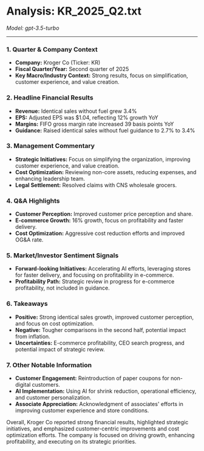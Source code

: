 # Analysis: KR_2025_Q2.txt

*Model: gpt-3.5-turbo*

---

### 1. Quarter & Company Context
- **Company:** Kroger Co (Ticker: KR)
- **Fiscal Quarter/Year:** Second quarter of 2025
- **Key Macro/Industry Context:** Strong results, focus on simplification, customer experience, and value creation.

### 2. Headline Financial Results
- **Revenue:** Identical sales without fuel grew 3.4%
- **EPS:** Adjusted EPS was $1.04, reflecting 12% growth YoY
- **Margins:** FIFO gross margin rate increased 39 basis points YoY
- **Guidance:** Raised identical sales without fuel guidance to 2.7% to 3.4%

### 3. Management Commentary
- **Strategic Initiatives:** Focus on simplifying the organization, improving customer experience, and value creation.
- **Cost Optimization:** Reviewing non-core assets, reducing expenses, and enhancing leadership team.
- **Legal Settlement:** Resolved claims with CNS wholesale grocers.

### 4. Q&A Highlights
- **Customer Perception:** Improved customer price perception and share.
- **E-commerce Growth:** 16% growth, focus on profitability and faster delivery.
- **Cost Optimization:** Aggressive cost reduction efforts and improved OG&A rate.

### 5. Market/Investor Sentiment Signals
- **Forward-looking Initiatives:** Accelerating AI efforts, leveraging stores for faster delivery, and focusing on profitability in e-commerce.
- **Profitability Path:** Strategic review in progress for e-commerce profitability, not included in guidance.

### 6. Takeaways
- **Positive:** Strong identical sales growth, improved customer perception, and focus on cost optimization.
- **Negative:** Tougher comparisons in the second half, potential impact from inflation.
- **Uncertainties:** E-commerce profitability, CEO search progress, and potential impact of strategic review.

### 7. Other Notable Information
- **Customer Engagement:** Reintroduction of paper coupons for non-digital customers.
- **AI Implementation:** Using AI for shrink reduction, operational efficiency, and customer personalization.
- **Associate Appreciation:** Acknowledgment of associates' efforts in improving customer experience and store conditions.

Overall, Kroger Co reported strong financial results, highlighted strategic initiatives, and emphasized customer-centric improvements and cost optimization efforts. The company is focused on driving growth, enhancing profitability, and executing on its strategic priorities.